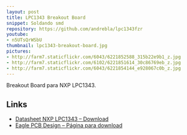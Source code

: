 ```yaml
---
layout: post
title: LPC1343 Breakout Board
snippet: Soldando smd
repository: https://github.com/andrebla/lpc1343fzr
youtube: 
- n5UTsQrWSbU
thumbnail: lpc1343-breakout-board.jpg
pictures: 
- http://farm7.staticflickr.com/6043/6221852588_315b22e9b1_z.jpg
- http://farm7.staticflickr.com/6102/6221851614_30c86769eb_z.jpg
- http://farm7.staticflickr.com/6043/6221854144_e928067c0b_z.jpg
---
```


Breakout Board para NXP LPC1343.


Links
-----
* [Datasheet NXP LPC1343 – Download](http://www.nxp.com/documents/data_sheet/LPC1311_13_42_43.pdf)
* [Eagle PCB Design – Página para download](http://www.cadsoftusa.com/downloads/?language=en)

